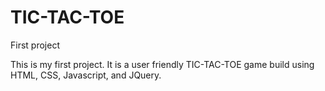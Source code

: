 # TIC-TAC-TOE
First project

This is my first project. It is a user friendly TIC-TAC-TOE game build using HTML, CSS, Javascript, and JQuery.
